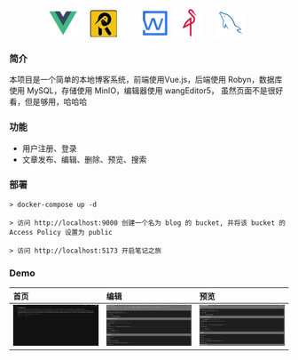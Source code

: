 <div align="center">
    <a href="https://cn.vuejs.org/"><img src="./Demo/vue.svg" width="50px"></a>
    <a href="https://robyn.tech/"><img src="./Demo/robyn.png" style="margin: 0 20px 0 20px;"></a>
    <a href="https://www.wangeditor.com/" style="margin: 0 8px 0 20px;"><img src="./Demo/wangEditor.png" width="50px"></a>
    <a href="https://min.io/open-source/download"><img src="./Demo/minio.svg" width="50px" style="margin: 0 0 0 0;"></a>
    <a href="https://www.mysql.com/"><img src="./Demo/Mysql.svg" width="50px" style="margin: 0 8px 0 20px;"></a>
</div>

### 简介
本项目是一个简单的本地博客系统，前端使用Vue.js，后端使用 Robyn，数据库使用 MySQL，存储使用 MinIO，编辑器使用 wangEditor5， 虽然页面不是很好看，但是够用，哈哈哈

### 功能
- 用户注册、登录
- 文章发布、编辑、删除、预览、搜索

### 部署
    > docker-compose up -d

    > 访问 http://localhost:9000 创建一个名为 blog 的 bucket, 并将该 bucket 的 Access Policy 设置为 public
    
    > 访问 http://localhost:5173 开启笔记之旅

### Demo
|                     首页                 |                     编辑                  |                     预览                 |
|:---------------------------------------- |:-----------------------------------------|:-----------------------------------------|
|<img src="./Demo/index.jpg" width="200px">|<img src="./Demo/edit.jpg" width="200px">|<img src="./Demo/preview.jpg" width="200px">|
